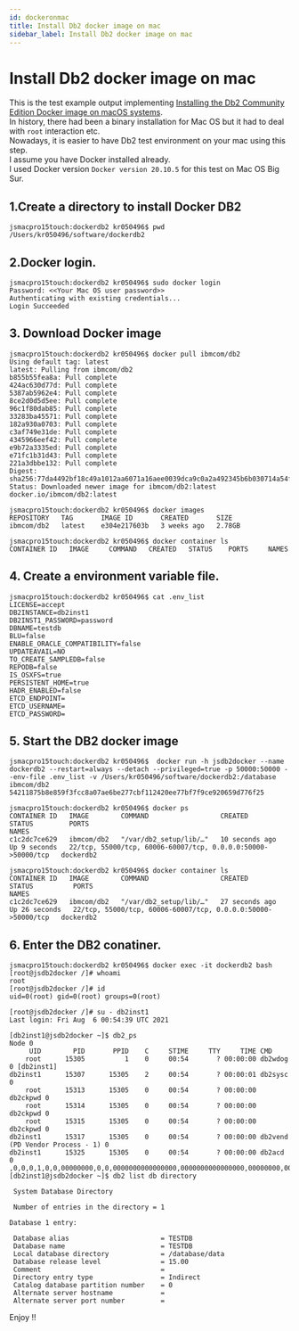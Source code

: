 ```yaml
---
id: dockeronmac
title: Install Db2 docker image on mac
sidebar_label: Install Db2 docker image on mac
---
```


# Install Db2 docker image on mac

This is the test example output implementing [Installing the Db2 Community Edition Docker image on macOS systems](https://www.ibm.com/docs/en/db2/11.5?topic=system-macos).    
In history, there had been a binary installation for Mac OS but it had to deal with `root` interaction etc.   
Nowadays, it is easier to have Db2 test environment on your mac using this step.    
I assume you have Docker installed already.    
I used Docker version `Docker version 20.10.5` for this test on Mac OS Big Sur.         


## 1.Create a directory to install Docker DB2

```
jsmacpro15touch:dockerdb2 kr050496$ pwd
/Users/kr050496/software/dockerdb2
```

## 2.Docker login.

```
jsmacpro15touch:dockerdb2 kr050496$ sudo docker login
Password: <<Your Mac OS user password>>
Authenticating with existing credentials...
Login Succeeded
```


## 3. Download Docker image

```
jsmacpro15touch:dockerdb2 kr050496$ docker pull ibmcom/db2
Using default tag: latest
latest: Pulling from ibmcom/db2
b855b55fea8a: Pull complete 
424ac630d77d: Pull complete 
5387ab5962e4: Pull complete 
8ce2d0d5d5ee: Pull complete 
96c1f80dab85: Pull complete 
33283ba45571: Pull complete 
182a930a0703: Pull complete 
c3af749e31de: Pull complete 
4345966eef42: Pull complete 
e9b72a3335ed: Pull complete 
e71fc1b31d43: Pull complete 
221a3dbbe132: Pull complete 
Digest: sha256:77da4492bf18c49a1012aa6071a16aee0039dca9c0a2a492345b6b030714a54f
Status: Downloaded newer image for ibmcom/db2:latest
docker.io/ibmcom/db2:latest

jsmacpro15touch:dockerdb2 kr050496$ docker images
REPOSITORY   TAG       IMAGE ID       CREATED       SIZE
ibmcom/db2   latest    e304e217603b   3 weeks ago   2.78GB

jsmacpro15touch:dockerdb2 kr050496$ docker container ls
CONTAINER ID   IMAGE     COMMAND   CREATED   STATUS    PORTS     NAMES
```


## 4. Create a environment variable file. 

```
jsmacpro15touch:dockerdb2 kr050496$ cat .env_list
LICENSE=accept
DB2INSTANCE=db2inst1
DB2INST1_PASSWORD=password
DBNAME=testdb
BLU=false
ENABLE_ORACLE_COMPATIBILITY=false
UPDATEAVAIL=NO
TO_CREATE_SAMPLEDB=false
REPODB=false
IS_OSXFS=true
PERSISTENT_HOME=true
HADR_ENABLED=false
ETCD_ENDPOINT=
ETCD_USERNAME=
ETCD_PASSWORD=
```

## 5. Start the DB2 docker image

```
jsmacpro15touch:dockerdb2 kr050496$  docker run -h jsdb2docker --name dockerdb2 --restart=always --detach --privileged=true -p 50000:50000 --env-file .env_list -v /Users/kr050496/software/dockerdb2:/database ibmcom/db2
54211875b8e859f3fcc8a07ae6be277cbf112420ee77bf7f9ce920659d776f25

jsmacpro15touch:dockerdb2 kr050496$ docker ps
CONTAINER ID   IMAGE        COMMAND                  CREATED          STATUS         PORTS                                                          NAMES
c1c2dc7ce629   ibmcom/db2   "/var/db2_setup/lib/…"   10 seconds ago   Up 9 seconds   22/tcp, 55000/tcp, 60006-60007/tcp, 0.0.0.0:50000->50000/tcp   dockerdb2

jsmacpro15touch:dockerdb2 kr050496$ docker container ls
CONTAINER ID   IMAGE        COMMAND                  CREATED          STATUS          PORTS                                                          NAMES
c1c2dc7ce629   ibmcom/db2   "/var/db2_setup/lib/…"   27 seconds ago   Up 26 seconds   22/tcp, 55000/tcp, 60006-60007/tcp, 0.0.0.0:50000->50000/tcp   dockerdb2
```


## 6. Enter the DB2 conatiner.

```
jsmacpro15touch:dockerdb2 kr050496$ docker exec -it dockerdb2 bash 
[root@jsdb2docker /]# whoami 
root
[root@jsdb2docker /]# id
uid=0(root) gid=0(root) groups=0(root)

[root@jsdb2docker /]# su - db2inst1
Last login: Fri Aug  6 00:54:39 UTC 2021

[db2inst1@jsdb2docker ~]$ db2_ps
Node 0
     UID        PID       PPID    C     STIME     TTY     TIME CMD
    root      15305          1    0     00:54       ? 00:00:00 db2wdog 0 [db2inst1]
db2inst1      15307      15305    2     00:54       ? 00:00:01 db2sysc 0
    root      15313      15305    0     00:54       ? 00:00:00 db2ckpwd 0
    root      15314      15305    0     00:54       ? 00:00:00 db2ckpwd 0
    root      15315      15305    0     00:54       ? 00:00:00 db2ckpwd 0
db2inst1      15317      15305    0     00:54       ? 00:00:00 db2vend (PD Vendor Process - 1) 0
db2inst1      15325      15305    0     00:54       ? 00:00:00 db2acd 0 ,0,0,0,1,0,0,00000000,0,0,0000000000000000,0000000000000000,00000000,00000000,00000000,00000000,00000000,00000000,0000,00000000,00000000,00000000,00000000,00000000,00000000,00000000,00000000,0000000040000000,0000000000000000,0000000000000000,1,0,0,,,,,a89e05,14,1e014,2,0,1,0000000000041fc0,0x240000000,0x240000000,1600000,2,2,1e
[db2inst1@jsdb2docker ~]$ db2 list db directory

 System Database Directory

 Number of entries in the directory = 1

Database 1 entry:

 Database alias                       = TESTDB
 Database name                        = TESTDB
 Local database directory             = /database/data
 Database release level               = 15.00
 Comment                              =
 Directory entry type                 = Indirect
 Catalog database partition number    = 0
 Alternate server hostname            =
 Alternate server port number         =

```

Enjoy !!   


